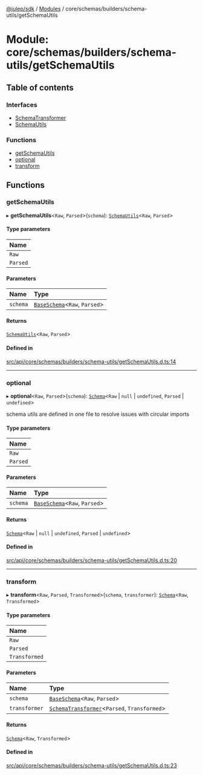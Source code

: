 [@julep/sdk](../README.md) / [Modules](../modules.md) / core/schemas/builders/schema-utils/getSchemaUtils

# Module: core/schemas/builders/schema-utils/getSchemaUtils

## Table of contents

### Interfaces

- [SchemaTransformer](../interfaces/core_schemas_builders_schema_utils_getSchemaUtils.SchemaTransformer.md)
- [SchemaUtils](../interfaces/core_schemas_builders_schema_utils_getSchemaUtils.SchemaUtils.md)

### Functions

- [getSchemaUtils](core_schemas_builders_schema_utils_getSchemaUtils.md#getschemautils)
- [optional](core_schemas_builders_schema_utils_getSchemaUtils.md#optional)
- [transform](core_schemas_builders_schema_utils_getSchemaUtils.md#transform)

## Functions

### getSchemaUtils

▸ **getSchemaUtils**\<`Raw`, `Parsed`\>(`schema`): [`SchemaUtils`](../interfaces/core_schemas_builders_schema_utils_getSchemaUtils.SchemaUtils.md)\<`Raw`, `Parsed`\>

#### Type parameters

| Name |
| :------ |
| `Raw` |
| `Parsed` |

#### Parameters

| Name | Type |
| :------ | :------ |
| `schema` | [`BaseSchema`](../interfaces/core_schemas_Schema.BaseSchema.md)\<`Raw`, `Parsed`\> |

#### Returns

[`SchemaUtils`](../interfaces/core_schemas_builders_schema_utils_getSchemaUtils.SchemaUtils.md)\<`Raw`, `Parsed`\>

#### Defined in

[src/api/core/schemas/builders/schema-utils/getSchemaUtils.d.ts:14](https://github.com/julep-ai/samantha-monorepo/blob/9aefd53/sdks/js/src/api/core/schemas/builders/schema-utils/getSchemaUtils.d.ts#L14)

___

### optional

▸ **optional**\<`Raw`, `Parsed`\>(`schema`): [`Schema`](core_schemas_Schema.md#schema)\<`Raw` \| ``null`` \| `undefined`, `Parsed` \| `undefined`\>

schema utils are defined in one file to resolve issues with circular imports

#### Type parameters

| Name |
| :------ |
| `Raw` |
| `Parsed` |

#### Parameters

| Name | Type |
| :------ | :------ |
| `schema` | [`BaseSchema`](../interfaces/core_schemas_Schema.BaseSchema.md)\<`Raw`, `Parsed`\> |

#### Returns

[`Schema`](core_schemas_Schema.md#schema)\<`Raw` \| ``null`` \| `undefined`, `Parsed` \| `undefined`\>

#### Defined in

[src/api/core/schemas/builders/schema-utils/getSchemaUtils.d.ts:20](https://github.com/julep-ai/samantha-monorepo/blob/9aefd53/sdks/js/src/api/core/schemas/builders/schema-utils/getSchemaUtils.d.ts#L20)

___

### transform

▸ **transform**\<`Raw`, `Parsed`, `Transformed`\>(`schema`, `transformer`): [`Schema`](core_schemas_Schema.md#schema)\<`Raw`, `Transformed`\>

#### Type parameters

| Name |
| :------ |
| `Raw` |
| `Parsed` |
| `Transformed` |

#### Parameters

| Name | Type |
| :------ | :------ |
| `schema` | [`BaseSchema`](../interfaces/core_schemas_Schema.BaseSchema.md)\<`Raw`, `Parsed`\> |
| `transformer` | [`SchemaTransformer`](../interfaces/core_schemas_builders_schema_utils_getSchemaUtils.SchemaTransformer.md)\<`Parsed`, `Transformed`\> |

#### Returns

[`Schema`](core_schemas_Schema.md#schema)\<`Raw`, `Transformed`\>

#### Defined in

[src/api/core/schemas/builders/schema-utils/getSchemaUtils.d.ts:23](https://github.com/julep-ai/samantha-monorepo/blob/9aefd53/sdks/js/src/api/core/schemas/builders/schema-utils/getSchemaUtils.d.ts#L23)
